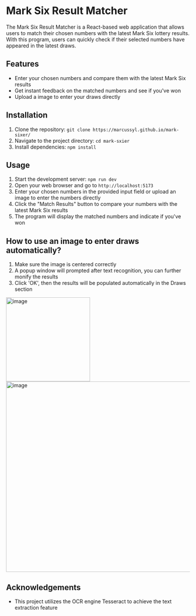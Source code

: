 # Mark Six Result Matcher

The Mark Six Result Matcher is a React-based web application that allows users to match their chosen numbers with the latest Mark Six lottery results. With this program, users can quickly check if their selected numbers have appeared in the latest draws.

## Features

- Enter your chosen numbers and compare them with the latest Mark Six results
- Get instant feedback on the matched numbers and see if you've won
- Upload a image to enter your draws directly

## Installation

1. Clone the repository: `git clone https://marcussyl.github.io/mark-sixer/`
2. Navigate to the project directory: `cd mark-sxier`
3. Install dependencies: `npm install`

## Usage

1. Start the development server: `npm run dev`
2. Open your web browser and go to `http://localhost:5173`
3. Enter your chosen numbers in the provided input field or upload an image to enter the numbers directly
4. Click the "Match Results" button to compare your numbers with the latest Mark Six results
5. The program will display the matched numbers and indicate if you've won

## How to use an image to enter draws automatically?
1. Make sure the image is centered correctly
2. A popup window will prompted after text recognition, you can further monify the results
3. Click 'OK', then the results will be populated automatically in the Draws section
<img width="230" alt="image" src="https://github.com/Marcussyl/mark-sixer/assets/78471466/b96c3cf1-0c53-4cca-8b61-6ec1160a1509">
<img width="521" alt="image" src="https://github.com/Marcussyl/mark-sixer/assets/78471466/a4bc429a-e7ba-4b51-be7e-04a1f32cd5cc">


## Acknowledgements

- This project utilizes the OCR engine Tesseract to achieve the text extraction feature
